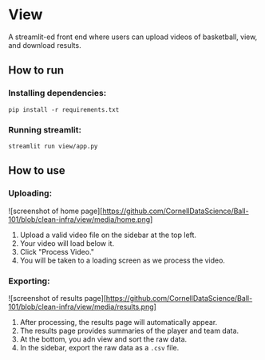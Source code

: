 # View
A streamlit-ed front end where users can upload videos of basketball, view, and download results.

## How to run
### Installing dependencies:
```
pip install -r requirements.txt
```

### Running streamlit:
```
streamlit run view/app.py
```

## How to use
### Uploading:
![screenshot of home page][https://github.com/CornellDataScience/Ball-101/blob/clean-infra/view/media/home.png]
1. Upload a valid video file on the sidebar at the top left.
2. Your video will load below it.
3. Click "Process Video."
4. You will be taken to a loading screen as we process the video.

### Exporting:
![screenshot of results page][https://github.com/CornellDataScience/Ball-101/blob/clean-infra/view/media/results.png]
1. After processing, the results page will automatically appear.
2. The results page provides summaries of the player and team data.
3. At the bottom, you adn view and sort the raw data.
4. In the sidebar, export the raw data as a `.csv` file.